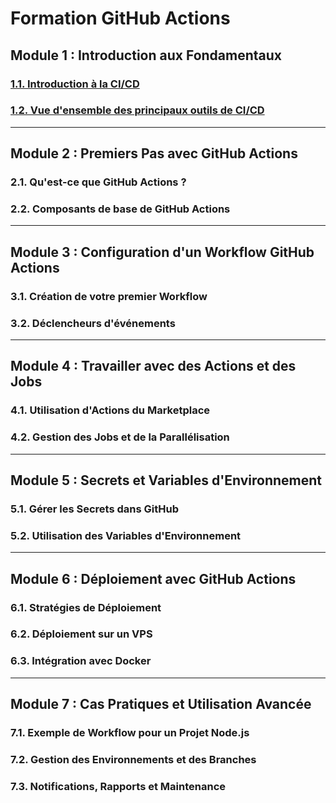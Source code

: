 # Formation GitHub Actions 

## Module 1 : Introduction aux Fondamentaux
### [1.1. Introduction à la CI/CD](./introduction-ci-cd.md)
### [1.2. Vue d'ensemble des principaux outils de CI/CD](./outils-ci-cd.md)

---

## Module 2 : Premiers Pas avec GitHub Actions
### 2.1. Qu'est-ce que GitHub Actions ?
### 2.2. Composants de base de GitHub Actions

---

## Module 3 : Configuration d'un Workflow GitHub Actions
### 3.1. Création de votre premier Workflow
### 3.2. Déclencheurs d'événements

---

## Module 4 : Travailler avec des Actions et des Jobs
### 4.1. Utilisation d'Actions du Marketplace
### 4.2. Gestion des Jobs et de la Parallélisation

---

## Module 5 : Secrets et Variables d'Environnement
### 5.1. Gérer les Secrets dans GitHub
### 5.2. Utilisation des Variables d'Environnement

---

## Module 6 : Déploiement avec GitHub Actions
### 6.1. Stratégies de Déploiement
### 6.2. Déploiement sur un VPS
### 6.3. Intégration avec Docker

---

## Module 7 : Cas Pratiques et Utilisation Avancée
### 7.1. Exemple de Workflow pour un Projet Node.js
### 7.2. Gestion des Environnements et des Branches
### 7.3. Notifications, Rapports et Maintenance
